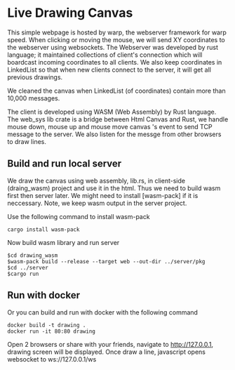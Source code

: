# Live Drawing Canvas

This simple webpage is hosted by warp, the webserver framework for warp speed. When clicking or moving the mouse, we will send XY coordinates to the webserver using websockets. The Webserver was developed by rust language; it maintained collections of client's connection which will boardcast incoming coordinates to all clients. We also keep coordinates in LinkedList so that when new clients connect to the server, it will get all previous drawings.

We cleaned the canvas when LinkedList (of coordinates) contain more than 10,000 messages.

The client is developed using WASM (Web Assembly) by Rust language. The web_sys lib crate is a bridge between Html Canvas and Rust, we handle mouse down, mouse up and mouse move canvas 's event to send TCP message to the server. We also listen for the messge from other browsers to draw lines.


## Build and run local server

We draw the canvas using web assembly, lib.rs, in client-side (draing_wasm) project and use it in the html. Thus we need to build wasm first then server later. We might need to install [wasm-pack] if it is neccessary. Note, we keep wasm output in the server project.

Use the following command to install wasm-pack
```
cargo install wasm-pack
```

Now build wasm library and run server
```
$cd drawing_wasm
$wasm-pack build --release --target web --out-dir ../server/pkg
$cd ../server
$cargo run
```

## Run with docker

Or you can build and run with docker with the following command
```
docker build -t drawing .
docker run -it 80:80 drawing
```

Open 2 browsers or share with your friends, navigate to http://127.0.0.1, drawing screen will be displayed. Once draw a line, javascript opens websocket to ws://127.0.0.1/ws


